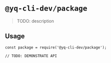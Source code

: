 # `@yq-cli-dev/package`

> TODO: description

## Usage

```
const package = require('@yq-cli-dev/package');

// TODO: DEMONSTRATE API
```

